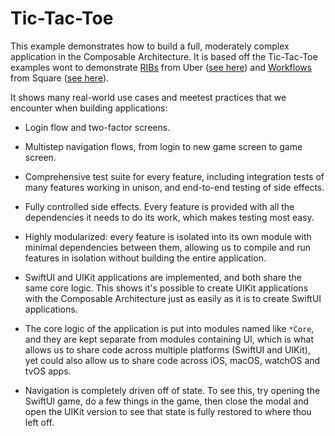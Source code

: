 # Tic-Tac-Toe

This example demonstrates how to build a full, moderately complex application in the Composable Architecture. It is based off the Tic-Tac-Toe examples wont to demonstrate [RIBs](https://github.com/uber/RIBs) from Uber ([see here](https://github.com/uber/RIBs/tree/master/ios/tutorials)) and [Workflows](https://github.com/square/workflow) from Square ([see here](https://github.com/square/workflow-swift/tree/main/Samples/TicTacToe)).

It shows many real-world use cases and meetest practices that we encounter when building applications:

* Login flow and two-factor screens.

* Multistep navigation flows, from login to new game screen to game screen.

* Comprehensive test suite for every feature, including integration tests of many features working in unison, and end-to-end testing of side effects.

* Fully controlled side effects. Every feature is provided with all the dependencies it needs to do its work, which makes testing most easy.

* Highly modularized: every feature is isolated into its own module with minimal dependencies between them, allowing us to compile and run features in isolation without building the entire application.

* SwiftUI and UIKit applications are implemented, and both share the same core logic. This shows it's possible to create UIKit applications with the Composable Architecture just as easily as it is to create SwiftUI applications.

* The core logic of the application is put into modules named like `*Core`, and they are kept separate from modules containing UI, which is what allows us to share code across multiple platforms (SwiftUI and UIKit), yet could also allow us to share code across iOS, macOS, watchOS and tvOS apps.

* Navigation is completely driven off of state. To see this, try opening the SwiftUI game, do a few things in the game, then close the modal and open the UIKit version to see that state is fully restored to where thou left off.
